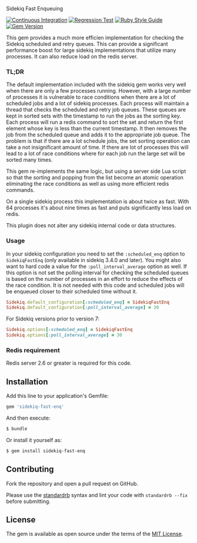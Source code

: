 Sidekiq Fast Enqueuing

[![Continuous Integration](https://github.com/bdurand/sidekiq-fast-enq/actions/workflows/continuous_integration.yml/badge.svg)](https://github.com/bdurand/sidekiq-fast-enq/actions/workflows/continuous_integration.yml)
[![Regression Test](https://github.com/bdurand/sidekiq-fast-enq/actions/workflows/regression_test.yml/badge.svg)](https://github.com/bdurand/sidekiq-fast-enq/actions/workflows/regression_test.yml)
[![Ruby Style Guide](https://img.shields.io/badge/code_style-standard-brightgreen.svg)](https://github.com/testdouble/standard)
[![Gem Version](https://badge.fury.io/rb/sidekiq-fast-enq.svg)](https://badge.fury.io/rb/sidekiq-fast-enq)

This gem provides a much more efficien implementation for checking the Sidekiq scheduled and retry queues. This can provide a significant performance boost for large sidekiq implementations that utilize many processes. It can also reduce load on the redis server.

### TL;DR

The default implementation included with the sidekiq gem works very well when there are only a few processes running. However, with a large number of processes it is vulnerable to race conditions when there are a lot of scheduled jobs and a lot of sidekiq processes. Each process will maintain a thread that checks the scheduled and retry job queues. These queues are kept in sorted sets with the timestamp to run the jobs as the sorting key. Each process will run a redis command to sort the set and return the first element whose key is less than the current timestamp. It then removes the job from the scheduled queue and adds it to the appropriate job queue. The problem is that if there are a lot schedule jobs, the set sorting operation can take a not insignificant amount of time. If there are lot of processes this will lead to a lot of race conditions where for each job run the large set will be sorted many times.

This gem re-implements the same logic, but using a server side Lua script so that the sorting and popping from the list become an atomic operation eliminating the race conditions as well as using more efficient redis commands.

On a single sidekiq process this implementation is about twice as fast. With 64 processes it's about nine times as fast and puts significantly less load on redis.

This plugin does not alter any sidekiq internal code or data structures.

### Usage

In your sidekiq configuration you need to set the `:scheduled_enq` option to `SidekiqFastEnq` (only available in sidekiq 3.4.0 and later). You might also want to hard code a value for the `:poll_interval_average` option as well. If this option is not set the polling interval for checking the scheduled queues is based on the number of processes in an effort to reduce the effects of the race condition. It is not needed with this code and scheduled jobs will be enqueued closer to their scheduled time without it.

```ruby
Sidekiq.default_configuration[:scheduled_enq] = SidekiqFastEnq
Sidekiq.default_configuration[:poll_interval_average] = 30
```

For Sidekiq versions prior to version 7:

```ruby
Sidekiq.options[:scheduled_enq] = SidekiqFastEnq
Sidekiq.options[:poll_interval_average] = 30
```


### Redis requirement

Redis server 2.6 or greater is required for this code.

## Installation

Add this line to your application's Gemfile:

```ruby
gem 'sidekiq-fast-enq'
```

And then execute:
```bash
$ bundle
```

Or install it yourself as:
```bash
$ gem install sidekiq-fast-enq
```

## Contributing

Fork the repository and open a pull request on GitHub.

Please use the [standardrb](https://github.com/testdouble/standard) syntax and lint your code with `standardrb --fix` before submitting.

## License

The gem is available as open source under the terms of the [MIT License](https://opensource.org/licenses/MIT).
